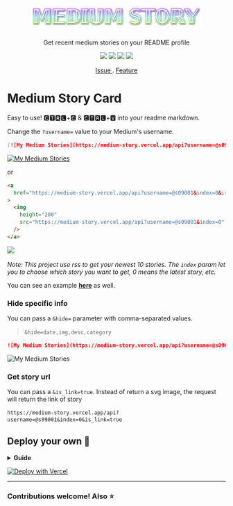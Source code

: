</br>

<div align="center">
  <h1><img src="./assets/image/MediumStory.png" alt="Medium Story" height="50"/></h1>
  <p>Get recent medium stories on your README profile</p>
  
  <img src="https://hits.dwyl.com/kurt-liao/medium-story.svg?style=flat" />
  <img src="https://img.shields.io/github/deployments/kurt-liao/medium-story/production?label=vercel&logo=vercel" />
  <img src="https://img.shields.io/badge/license-MIT-blue" />
  <img src="https://img.shields.io/badge/license-BEERWARE%20%F0%9F%8D%BA-yellowgreen" />
  
</div>

<p align="center">
  <a href="https://github.com/kurt-liao/medium-story/issues"> Issue </a>
  .
  <a href="https://github.com/kurt-liao/medium-story/pulls"> Feature </a>
</p>

# Medium Story Card

Easy to use! 🅲🆃🆁🅻+🅲 & 🅲🆃🆁🅻+🆅 into your readme markdown.

Change the `?username=` value to your Medium's username.

```md
[![My Medium Stories](https://medium-story.vercel.app/api?username=@s09001&index=0)](https://medium-story.vercel.app/api?username=@s09001&index=0&is_link=true)
```

[![My Medium Stories](https://medium-story.vercel.app/api?username=@s09001&index=0)](https://medium-story.vercel.app/api?username=@s09001&index=0&is_link=true)

or

```html
<a
  href="https://medium-story.vercel.app/api?username=@s09001&index=0&is_link=true"
>
  <img
    height="200"
    src="https://medium-story.vercel.app/api?username=@s09001&index=0"
  />
</a>
```

<a href="https://medium-story.vercel.app/api?username=@s09001&index=0&is_link=true">
  <img height="200" src="https://medium-story.vercel.app/api?username=@s09001&index=0" />
</a>

_Note: This project use rss to get your newest 10 stories. The `index` param let
you to choose which story you want to get, 0 means the latest story, etc._

You can see an example **[here](https://github.com/kurt-liao/kurt-liao)** as well.

### Hide specific info

You can pass a `&hide=` parameter with comma-separated values.

> `&hide=date,img,desc,category`

```md
![My Medium Stories](https://medium-story.vercel.app/api?username=@s09001&index=0&hide=date,img)
```

![My Medium Stories](https://medium-story.vercel.app/api?username=@s09001&index=0&hide=date,img)

### Get story url

You can pass a `&is_link=true`. Instead of return a svg image, the request will
return the link of story

```
https://medium-story.vercel.app/api?username=@s09001&index=0&is_link=true
```

## Deploy your own 🚀

<details>
  <summary> <strong>Guide</strong> </summary>

- Fork this repo
- Sign up and log in into [Vercel](https://vercel.com/)
- Go to Vercel [dashboard](https://vercel.com/dashboard)
- Click `New Project`
- Click `Import Git Respository`(Of course you need to authorize the repo first,
  then you can see the repo in the list)
  
  ![2022-06-30_10-28](https://user-images.githubusercontent.com/32745146/176579816-2a28f1d5-2fd2-4218-8367-01a53dfcc09a.png)

- Click `delpoy`, and done. Find out your domain and start to use it!
- Add following command to prevent deploying on irrelevant changes.
![2022-06-30_10-17](https://user-images.githubusercontent.com/32745146/176579415-23ac711e-c695-4bad-aa85-1faf4ef67c67.png)
</details>

<a href="https://vercel.com/new/clone?repository-url=https%3A%2F%2Fgithub.com%2Fkurt-liao%2Fmedium-story"><img src="https://vercel.com/button" alt="Deploy with Vercel"/></a>

---

<h3>Contributions welcome! Also ⭐ </h3>
